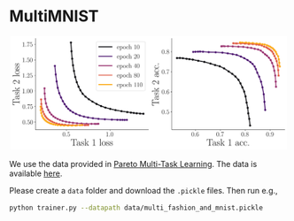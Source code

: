 # MultiMNIST

<p align="center"> 
    <img src="https://github.com/AvivNavon/pareto-hypernetworks/blob/mnist/resources/mmnist_fashion_and_mnist_evolve.png" width="500">
</p>

We use the data provided in [Pareto Multi-Task Learning](https://papers.nips.cc/paper/9374-pareto-multi-task-learning).
The data is available [here](https://drive.google.com/drive/folders/1VnmCmBAVh8f_BKJg1KYx-E137gBLXbGG).

Please create a `data` folder and download the `.pickle` files. Then run e.g.,

```bash
python trainer.py --datapath data/multi_fashion_and_mnist.pickle
```
